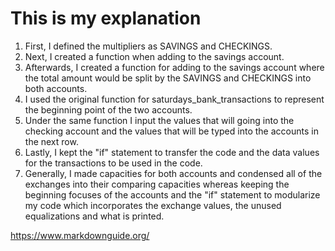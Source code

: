 
# This is my explanation

1. First, I defined the multipliers as SAVINGS and CHECKINGS.
2. Next, I created a function when adding to the savings account.
3. Afterwards, I created a function for adding to the savings account where the total amount would be split by the SAVINGS and CHECKINGS into both accounts.
4. I used the original function for saturdays_bank_transactions to represent the beginning point of the two accounts.
5. Under the same function I input the values that will going into the checking account and the values that will be typed into the accounts in the next row.
6. Lastly, I kept the "if" statement to transfer the code and the data values for the transactions to be used in the code.
7. Generally, I made capacities for both accounts and condensed all of the exchanges into their comparing capacities whereas keeping the beginning focuses of the accounts and the "if" statement to modularize my code which incorporates the exchange values, the unused equalizations and what is printed.

<https://www.markdownguide.org/>
